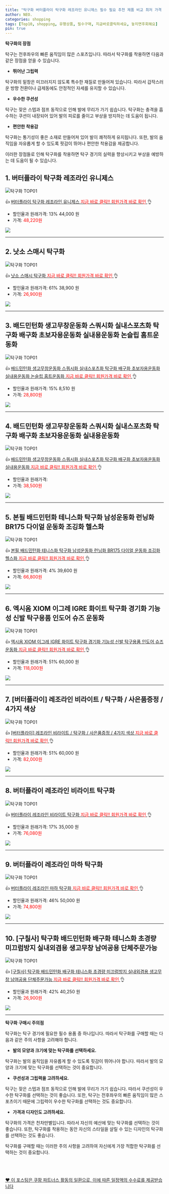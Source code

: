 ```yaml
---
title: "탁구화 버터플라이 탁구화 레조라인 유니제스 필수 필요 추천 제품 비교 최저 가격 비교 장점 구매 후기 구매평"
author: NEO.
categories: shopping
tags: [Top10, shopping, 유행상품, 필수구매, 지금바로클릭하세요, 놓치면후회해요]
pin: true
---
```

**탁구화의 장점**

탁구는 전후좌우의 빠른 움직임이 많은 스포츠입니다. 따라서 탁구화를 착용하면 다음과 같은 장점을 얻을 수 있습니다.

* **뛰어난 그립력**

탁구화의 밑창은 미끄러지지 않도록 특수한 재질로 만들어져 있습니다. 따라서 갑작스러운 방향 전환이나 급제동에도 안정적인 자세를 유지할 수 있습니다.

* **우수한 쿠션성**

탁구는 잦은 스텝과 점프 동작으로 인해 발에 무리가 가기 쉽습니다. 탁구화는 충격을 흡수하는 쿠션이 내장되어 있어 발의 피로를 줄이고 부상을 방지하는 데 도움이 됩니다.

* **편안한 착용감**

탁구화는 통기성이 좋은 소재로 만들어져 있어 발이 쾌적하게 유지됩니다. 또한, 발의 움직임을 자유롭게 할 수 있도록 핏감이 뛰어나 편안한 착용감을 제공합니다.

이러한 장점들로 인해 탁구화를 착용하면 탁구 경기의 실력을 향상시키고 부상을 예방하는 데 도움이 될 수 있습니다.

   

## 1. 버터플라이 탁구화 레조라인 유니제스

![탁구화 TOP01](https://thumbnail6.coupangcdn.com/thumbnails/remote/490x490ex/image/retail/images/2023/02/28/16/3/25b02c22-60dc-482d-a965-1eb7aeaa6f2a.jpg)


👍 [버터플라이 탁구화 레조라인 유니제스 <font color=red> 지금 바로 클릭!! 회원가격 바로 확인 </font> ](https://link.coupang.com/re/AFFSDP?lptag=AF3617701&subid=GithubCoopas&pageKey=7166926505&traceid=V0-153&itemId=18047600184&vendorItemId=85201773968) 👌 


- 할인율과 원래가격: 13%  44,000   원
- 가격: <span style='color:red'>48,220원</span>

[![](/discount_price.png)](https://link.coupang.com/re/AFFSDP?lptag=AF3617701&subid=GithubCoopas&pageKey=7166926505&traceid=V0-153&itemId=18047600184&vendorItemId=85201773968)

---


   

## 2. 낫소 스매시 탁구화

![탁구화 TOP01](https://thumbnail9.coupangcdn.com/thumbnails/remote/490x490ex/image/vendor_inventory/01cb/1500cb3a5fbb8ea4ed927d937e9ddd9a2330a31121b41b222269ac4f11b7.jpg)


👍 [낫소 스매시 탁구화 <font color=red> 지금 바로 클릭!! 회원가격 바로 확인 </font> ](https://link.coupang.com/re/AFFSDP?lptag=AF3617701&subid=GithubCoopas&pageKey=50429624&traceid=V0-153&itemId=30054821&vendorItemId=4340920387) 👌 


- 할인율과 원래가격: 61%  38,900   원
- 가격: <span style='color:red'>26,900원</span>

[![](/discount_price.png)](https://link.coupang.com/re/AFFSDP?lptag=AF3617701&subid=GithubCoopas&pageKey=50429624&traceid=V0-153&itemId=30054821&vendorItemId=4340920387)

---


   

## 3. 배드민턴화 생고무창운동화 스쿼시화 실내스포츠화 탁구화 배구화 초보자용운동화 실내용운동화 논슬립 홈트운동화

![탁구화 TOP01](https://thumbnail10.coupangcdn.com/thumbnails/remote/490x490ex/image/vendor_inventory/df90/add0b3cee147e6626210b7185bd2818119cfd9c2d83e5c8aac8d0951e0d4.jpg)


👍 [배드민턴화 생고무창운동화 스쿼시화 실내스포츠화 탁구화 배구화 초보자용운동화 실내용운동화 논슬립 홈트운동화 <font color=red> 지금 바로 클릭!! 회원가격 바로 확인 </font> ](https://link.coupang.com/re/AFFSDP?lptag=AF3617701&subid=GithubCoopas&pageKey=171066544&traceid=V0-153&itemId=489164001&vendorItemId=4236630117) 👌 


- 할인율과 원래가격: 15%  8,510   원
- 가격: <span style='color:red'>28,800원</span>

[![](/discount_price.png)](https://link.coupang.com/re/AFFSDP?lptag=AF3617701&subid=GithubCoopas&pageKey=171066544&traceid=V0-153&itemId=489164001&vendorItemId=4236630117)

---


   

## 4. 배드민턴화 생고무창운동화 스쿼시화 실내스포츠화 탁구화 배구화 초보자용운동화 실내용운동화

![탁구화 TOP01](https://thumbnail7.coupangcdn.com/thumbnails/remote/490x490ex/image/vendor_inventory/9e4f/b1b641c1f2ca94a9d1130717b5e1a5474b3df90a2a30e4795f71978c0a5a.jpg)


👍 [배드민턴화 생고무창운동화 스쿼시화 실내스포츠화 탁구화 배구화 초보자용운동화 실내용운동화 <font color=red> 지금 바로 클릭!! 회원가격 바로 확인 </font> ](https://link.coupang.com/re/AFFSDP?lptag=AF3617701&subid=GithubCoopas&pageKey=7690387449&traceid=V0-153&itemId=20563991039&vendorItemId=87639659745) 👌 


- 할인율과 원래가격: 
- 가격: <span style='color:red'>38,500원</span>

[![](/discount_price.png)](https://link.coupang.com/re/AFFSDP?lptag=AF3617701&subid=GithubCoopas&pageKey=7690387449&traceid=V0-153&itemId=20563991039&vendorItemId=87639659745)

---


   

## 5. 본필 배드민턴화 테니스화 탁구화 남성운동화 런닝화 BR175 다이얼 운동화 조깅화 헬스화

![탁구화 TOP01](https://thumbnail9.coupangcdn.com/thumbnails/remote/490x490ex/image/vendor_inventory/8938/213353ba7ed952e7550d25df41b41526d27ce5e8ec94946d85065426b6d2.jpg)


👍 [본필 배드민턴화 테니스화 탁구화 남성운동화 런닝화 BR175 다이얼 운동화 조깅화 헬스화 <font color=red> 지금 바로 클릭!! 회원가격 바로 확인 </font> ](https://link.coupang.com/re/AFFSDP?lptag=AF3617701&subid=GithubCoopas&pageKey=7313145493&traceid=V0-153&itemId=18739663792&vendorItemId=85871967426) 👌 


- 할인율과 원래가격: 4%  39,600   원
- 가격: <span style='color:red'>66,800원</span>

[![](/discount_price.png)](https://link.coupang.com/re/AFFSDP?lptag=AF3617701&subid=GithubCoopas&pageKey=7313145493&traceid=V0-153&itemId=18739663792&vendorItemId=85871967426)

---


   

## 6. 엑시옴 XIOM 이그레 IGRE 화이트 탁구화 경기화 기능성 신발 탁구용품 인도어 슈즈 운동화

![탁구화 TOP01](https://thumbnail7.coupangcdn.com/thumbnails/remote/490x490ex/image/vendor_inventory/adcc/aa3e6600c07602add0d2a462b8ee4c1681428a3603e99b18a911b3dab4a8.jpg)


👍 [엑시옴 XIOM 이그레 IGRE 화이트 탁구화 경기화 기능성 신발 탁구용품 인도어 슈즈 운동화 <font color=red> 지금 바로 클릭!! 회원가격 바로 확인 </font> ](https://link.coupang.com/re/AFFSDP?lptag=AF3617701&subid=GithubCoopas&pageKey=7090458321&traceid=V0-153&itemId=17667669389&vendorItemId=86077811147) 👌 


- 할인율과 원래가격: 51%  60,000   원
- 가격: <span style='color:red'>118,000원</span>

[![](/discount_price.png)](https://link.coupang.com/re/AFFSDP?lptag=AF3617701&subid=GithubCoopas&pageKey=7090458321&traceid=V0-153&itemId=17667669389&vendorItemId=86077811147)

---


   

## 7. [버터플라이] 레조라인 비라이트 / 탁구화 / 사은품증정 / 4가지 색상

![탁구화 TOP01](https://thumbnail7.coupangcdn.com/thumbnails/remote/490x490ex/image/vendor_inventory/fa39/34fb6f7f58fa9d17d3fe8695b6ee82b318d7ef91d1e5e8ac25606b0f57c5.jpg)


👍 [[버터플라이] 레조라인 비라이트 / 탁구화 / 사은품증정 / 4가지 색상 <font color=red> 지금 바로 클릭!! 회원가격 바로 확인 </font> ](https://link.coupang.com/re/AFFSDP?lptag=AF3617701&subid=GithubCoopas&pageKey=5796481679&traceid=V0-153&itemId=9927689587&vendorItemId=77211128590) 👌 


- 할인율과 원래가격: 51%  60,000   원
- 가격: <span style='color:red'>82,000원</span>

[![](/discount_price.png)](https://link.coupang.com/re/AFFSDP?lptag=AF3617701&subid=GithubCoopas&pageKey=5796481679&traceid=V0-153&itemId=9927689587&vendorItemId=77211128590)

---


   

## 8. 버터플라이 레조라인 비라이트 탁구화

![탁구화 TOP01](https://thumbnail9.coupangcdn.com/thumbnails/remote/490x490ex/image/retail/images/2023/03/15/15/8/0614da36-b2a3-441c-9d2d-aaa76c34a5a7.jpg)


👍 [버터플라이 레조라인 비라이트 탁구화 <font color=red> 지금 바로 클릭!! 회원가격 바로 확인 </font> ](https://link.coupang.com/re/AFFSDP?lptag=AF3617701&subid=GithubCoopas&pageKey=7199023808&traceid=V0-153&itemId=18192532612&vendorItemId=85341253947) 👌 


- 할인율과 원래가격: 17%  35,000   원
- 가격: <span style='color:red'>76,080원</span>

[![](/discount_price.png)](https://link.coupang.com/re/AFFSDP?lptag=AF3617701&subid=GithubCoopas&pageKey=7199023808&traceid=V0-153&itemId=18192532612&vendorItemId=85341253947)

---


   

## 9. 버터플라이 레조라인 마하 탁구화

![탁구화 TOP01](https://thumbnail7.coupangcdn.com/thumbnails/remote/490x490ex/image/retail/images/2023/04/05/18/1/bb6241d4-d450-493f-9578-6d04c9907667.jpg)


👍 [버터플라이 레조라인 마하 탁구화 <font color=red> 지금 바로 클릭!! 회원가격 바로 확인 </font> ](https://link.coupang.com/re/AFFSDP?lptag=AF3617701&subid=GithubCoopas&pageKey=7246714983&traceid=V0-153&itemId=18424386761&vendorItemId=85566185123) 👌 


- 할인율과 원래가격: 46%  50,000   원
- 가격: <span style='color:red'>74,800원</span>

[![](/discount_price.png)](https://link.coupang.com/re/AFFSDP?lptag=AF3617701&subid=GithubCoopas&pageKey=7246714983&traceid=V0-153&itemId=18424386761&vendorItemId=85566185123)

---


   

## 10. [구칠사] 탁구화 배드민턴화 배구화 테니스화 초경량 미끄럼방지 실내외겸용 생고무창 남여공용 단체주문가능

![탁구화 TOP01](https://thumbnail9.coupangcdn.com/thumbnails/remote/490x490ex/image/vendor_inventory/d47b/d00436a03c1f389a257d0ba52e59f63d604b4c376923ab97d584ff417afb.jpg)


👍 [[구칠사] 탁구화 배드민턴화 배구화 테니스화 초경량 미끄럼방지 실내외겸용 생고무창 남여공용 단체주문가능 <font color=red> 지금 바로 클릭!! 회원가격 바로 확인 </font> ](https://link.coupang.com/re/AFFSDP?lptag=AF3617701&subid=GithubCoopas&pageKey=7455307560&traceid=V0-153&itemId=19419291088&vendorItemId=86431406548) 👌 


- 할인율과 원래가격: 42%  40,250   원
- 가격: <span style='color:red'>26,900원</span>

[![](/discount_price.png)](https://link.coupang.com/re/AFFSDP?lptag=AF3617701&subid=GithubCoopas&pageKey=7455307560&traceid=V0-153&itemId=19419291088&vendorItemId=86431406548)

---
**탁구화 구매시 주의점**

탁구화는 탁구 경기에 필요한 필수 용품 중 하나입니다. 따라서 탁구화를 구매할 때는 다음과 같은 주의 사항을 고려해야 합니다.

* **발의 모양과 크기에 맞는 탁구화를 선택하세요.**

탁구화는 발의 움직임을 자유롭게 할 수 있도록 핏감이 뛰어나야 합니다. 따라서 발의 모양과 크기에 맞는 탁구화를 선택하는 것이 중요합니다.

* **쿠션성과 그립력을 고려하세요.**

탁구는 잦은 스텝과 점프 동작으로 인해 발에 무리가 가기 쉽습니다. 따라서 쿠션성이 우수한 탁구화를 선택하는 것이 좋습니다. 또한, 탁구는 전후좌우의 빠른 움직임이 많은 스포츠이기 때문에 그립력이 우수한 탁구화를 선택하는 것도 중요합니다.

* **가격과 디자인도 고려하세요.**

탁구화의 가격은 천차만별입니다. 따라서 자신의 예산에 맞는 탁구화를 선택하는 것이 좋습니다. 또한, 탁구화를 착용하는 동안 자신의 스타일을 살릴 수 있는 디자인의 탁구화를 선택하는 것도 좋습니다.

탁구화를 구매할 때는 이러한 주의 사항을 고려하여 자신에게 가장 적합한 탁구화를 선택하는 것이 중요합니다.<br><br><br><br><br> [ ❤  이 포스팅은 쿠팡 파트너스 활동의 일환으로, 이에 따른 일정액의 수수료를 제공받습니다](https://link.coupang.com/a/bcEFyh)